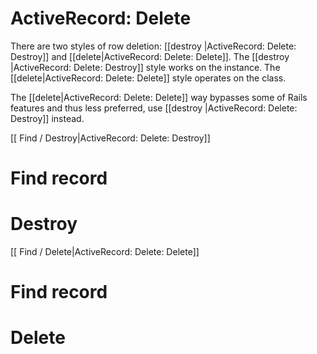 # ActiveRecord: Delete


There are two styles of row deletion: [[destroy |ActiveRecord: Delete: Destroy]] and [[delete|ActiveRecord: Delete: Delete]].  The [[destroy |ActiveRecord: Delete: Destroy]] style works on the instance. The [[delete|ActiveRecord: Delete: Delete]] style operates on the class.

The [[delete|ActiveRecord: Delete: Delete]] way bypasses some of Rails features and thus less preferred, use [[destroy |ActiveRecord: Delete: Destroy]] instead.

[[ Find / Destroy|ActiveRecord: Delete: Destroy]]

# Find record
# Destroy

[[ Find / Delete|ActiveRecord: Delete: Delete]]

# Find record
# Delete